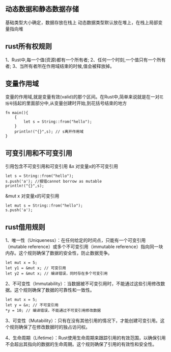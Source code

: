 ## 动态数据和静态数据存储
基础类型大小确定，数据存放在栈上
动态数据类型默认放在堆上，在栈上局部变量指向堆

## rust所有权规则
1、Rust中,每一个值(资源)都有一个所有者;
2、任何一个时刻,一个值只有一个所有者;
3、当所有者所在作用域结束的时候,值会被释放掉。
## 变量作用域
变量的作用域,就是变量有效(valid)的那个区间。在Rust中,简单来说就是在一对`花括号`括起的里面部分中,从变量创建时开始,到花括号结束的地方
```
fn main(){
    {
        let s = String::from("hello");
    }
    println!("{}",s); // s离开作用域
}
```
## 可变引用和不可变引用
引用包含不可变引用和可变引用
&x 对变量x的不可变引用
```
let s = String::from("hello");
s.push('a'); //报错cannot borrow as mutable
println!("{}",s); 
```
&mut x 对变量x的可变引用
```
let mut s = String::from("hello");
s.push('a'); 
```
## rust借用规则
1、唯一性（Uniqueness）：在任何给定的时间点，只能有一个可变引用（mutable reference）或多个不可变引用（immutable reference）指向同一块内存。这个规则确保了数据的安全性，防止数据竞争。
```
let mut x = 5;
let y1 = &mut x; // 可变引用
let y2 = &mut x; // 编译错误，同时存在多个可变引用
```

2、不可变性（Immutability）：当数据被不可变引用时，不能通过这些引用修改数据。这个规则确保了数据的可靠性和一致性。
```
let mut x = 5;
let y = &x; // 不可变引用
*y = 10; // 编译错误，不能通过不可变引用修改数据
```
3、可变性（Mutability）：只有在没有其他引用的情况下，才能创建可变引用。这个规则确保了在修改数据时的独占访问权。

4、生命周期（Lifetime）：Rust使用生命周期来跟踪引用的有效范围，以确保引用不会超出其指向的数据的生命周期。这个规则确保了引用的有效性和安全性。